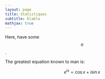 ```yaml
---
layout: page
title: Statistiques
subtitle: blabla
mathjax: true
---
```








Here, have some $$\pi$$.

The greatest equation known to man is: 

$$ e^{ix} = \cos{x} + i \sin{x} $$






